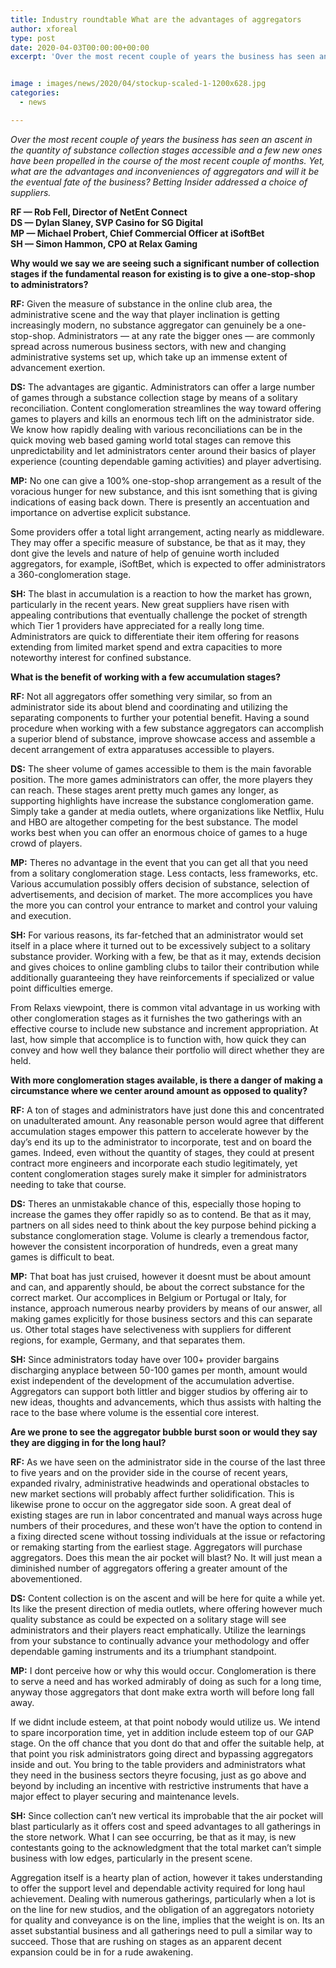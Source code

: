 ```yaml
---
title: Industry roundtable What are the advantages of aggregators
author: xforeal 
type: post
date: 2020-04-03T00:00:00+00:00
excerpt: 'Over the most recent couple of years the business has seen an ascent in the quantity of substance accumulation stages accessible and a few new ones have been propelled in the course of the last not many months '


image : images/news/2020/04/stockup-scaled-1-1200x628.jpg
categories:
  - news

---
```

<p class="xmsonormal">
  <em>Over the most recent couple of years the business has seen an ascent in the quantity of substance collection stages accessible and a few new ones have been propelled in the course of the most recent couple of months. Yet, what are the advantages and inconveniences of aggregators and will it be the eventual fate of the business? Betting Insider addressed a choice of suppliers. </em>
</p>

**RF &#8212; Rob Fell, Director of NetEnt Connect  
DS &#8212; Dylan Slaney, SVP Casino for SG Digital  
MP &#8212; Michael Probert, Chief Commercial Officer at iSoftBet  
SH &#8212; Simon Hammon, CPO at Relax Gaming** 

**Why would we say we are seeing such a significant number of collection stages if the fundamental reason for existing is to give a one-stop-shop to administrators?** 

**RF:** Given the measure of substance in the online club area, the administrative scene and the way that player inclination is getting increasingly modern, no substance aggregator can genuinely be a one-stop-shop. Administrators &#8212; at any rate the bigger ones &#8212; are commonly spread across numerous business sectors, with new and changing administrative systems set up, which take up an immense extent of advancement exertion. 

**DS:** The advantages are gigantic. Administrators can offer a large number of games through a substance collection stage by means of a solitary reconciliation. Content conglomeration streamlines the way toward offering games to players and kills an enormous tech lift on the administrator side. We know how rapidly dealing with various reconciliations can be in the quick moving web based gaming world total stages can remove this unpredictability and let administrators center around their basics of player experience (counting dependable gaming activities) and player advertising. 

**MP:** No one can give a 100&percnt; one-stop-shop arrangement as a result of the voracious hunger for new substance, and this isnt something that is giving indications of easing back down. There is presently an accentuation and importance on advertise explicit substance. 

Some providers offer a total light arrangement, acting nearly as middleware. They may offer a specific measure of substance, be that as it may, they dont give the levels and nature of help of genuine worth included aggregators, for example, iSoftBet, which is expected to offer administrators a 360-conglomeration stage. 

**SH:** The blast in accumulation is a reaction to how the market has grown, particularly in the recent years. New great suppliers have risen with appealing contributions that eventually challenge the pocket of strength which Tier 1 providers have appreciated for a really long time. Administrators are quick to differentiate their item offering for reasons extending from limited market spend and extra capacities to more noteworthy interest for confined substance. 

**What is the benefit of working with a few accumulation stages?** 

**RF:** Not all aggregators offer something very similar, so from an administrator side its about blend and coordinating and utilizing the separating components to further your potential benefit. Having a sound procedure when working with a few substance aggregators can accomplish a superior blend of substance, improve showcase access and assemble a decent arrangement of extra apparatuses accessible to players. 

**DS:** The sheer volume of games accessible to them is the main favorable position. The more games administrators can offer, the more players they can reach. These stages arent pretty much games any longer, as supporting highlights have increase the substance conglomeration game. Simply take a gander at media outlets, where organizations like Netflix, Hulu and HBO are altogether competing for the best substance. The model works best when you can offer an enormous choice of games to a huge crowd of players. 

**MP:** Theres no advantage in the event that you can get all that you need from a solitary conglomeration stage. Less contacts, less frameworks, etc. Various accumulation possibly offers decision of substance, selection of advertisements, and decision of market. The more accomplices you have the more you can control your entrance to market and control your valuing and execution. 

**SH:** For various reasons, its far-fetched that an administrator would set itself in a place where it turned out to be excessively subject to a solitary substance provider. Working with a few, be that as it may, extends decision and gives choices to online gambling clubs to tailor their contribution while additionally guaranteeing they have reinforcements if specialized or value point difficulties emerge. 

From Relaxs viewpoint, there is common vital advantage in us working with other conglomeration stages as it furnishes the two gatherings with an effective course to include new substance and increment appropriation. At last, how simple that accomplice is to function with, how quick they can convey and how well they balance their portfolio will direct whether they are held. 

**With more conglomeration stages available, is there a danger of making a circumstance where we center around amount as opposed to quality?** 

**RF:** A ton of stages and administrators have just done this and concentrated on unadulterated amount. Any reasonable person would agree that different accumulation stages empower this pattern to accelerate however by the day&#8217;s end its up to the administrator to incorporate, test and on board the games. Indeed, even without the quantity of stages, they could at present contract more engineers and incorporate each studio legitimately, yet content conglomeration stages surely make it simpler for administrators needing to take that course. 

**DS:** Theres an unmistakable chance of this, especially those hoping to increase the games they offer rapidly so as to contend. Be that as it may, partners on all sides need to think about the key purpose behind picking a substance conglomeration stage. Volume is clearly a tremendous factor, however the consistent incorporation of hundreds, even a great many games is difficult to beat. 

**MP:** That boat has just cruised, however it doesnt must be about amount and can, and apparently should, be about the correct substance for the correct market. Our accomplices in Belgium or Portugal or Italy, for instance, approach numerous nearby providers by means of our answer, all making games explicitly for those business sectors and this can separate us. Other total stages have selectiveness with suppliers for different regions, for example, Germany, and that separates them. 

**SH:** Since administrators today have over 100+ provider bargains discharging anyplace between 50-100 games per month, amount would exist independent of the development of the accumulation advertise. Aggregators can support both littler and bigger studios by offering air to new ideas, thoughts and advancements, which thus assists with halting the race to the base where volume is the essential core interest. 

**Are we prone to see the aggregator bubble burst soon or would they say they are digging in for the long haul?** 

**RF:** As we have seen on the administrator side in the course of the last three to five years and on the provider side in the course of recent years, expanded rivalry, administrative headwinds and operational obstacles to new market sections will probably affect further solidification. This is likewise prone to occur on the aggregator side soon. A great deal of existing stages are run in labor concentrated and manual ways across huge numbers of their procedures, and these won&#8217;t have the option to contend in a fixing directed scene without tossing individuals at the issue or refactoring or remaking starting from the earliest stage. Aggregators will purchase aggregators. Does this mean the air pocket will blast? No. It will just mean a diminished number of aggregators offering a greater amount of the abovementioned. 

**DS:** Content collection is on the ascent and will be here for quite a while yet. Its like the present direction of media outlets, where offering however much quality substance as could be expected on a solitary stage will see administrators and their players react emphatically. Utilize the learnings from your substance to continually advance your methodology and offer dependable gaming instruments and its a triumphant standpoint. 

**MP:** I dont perceive how or why this would occur. Conglomeration is there to serve a need and has worked admirably of doing as such for a long time, anyway those aggregators that dont make extra worth will before long fall away. 

If we didnt include esteem, at that point nobody would utilize us. We intend to spare incorporation time, yet in addition include esteem top of our GAP stage. On the off chance that you dont do that and offer the suitable help, at that point you risk administrators going direct and bypassing aggregators inside and out. You bring to the table providers and administrators what they need in the business sectors theyre focusing, just as go above and beyond by including an incentive with restrictive instruments that have a major effect to player securing and maintenance levels. 

**SH:** Since collection can&#8217;t new vertical its improbable that the air pocket will blast particularly as it offers cost and speed advantages to all gatherings in the store network. What I can see occurring, be that as it may, is new contestants going to the acknowledgment that the total market can&#8217;t simple business with low edges, particularly in the present scene. 

<p class="xmsonormal">
  Aggregation itself is a hearty plan of action, however it takes understanding to offer the support level and dependable activity required for long haul achievement. Dealing with numerous gatherings, particularly when a lot is on the line for new studios, and the obligation of an aggregators notoriety for quality and conveyance is on the line, implies that the weight is on. Its an asset substantial business and all gatherings need to pull a similar way to succeed. Those that are rushing on stages as an apparent decent expansion could be in for a rude awakening.
</p>